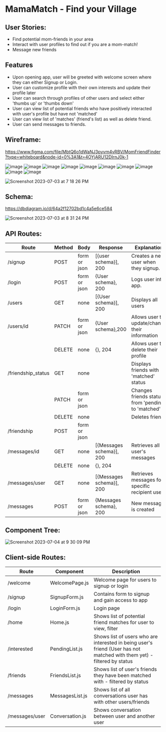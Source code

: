 # MamaMatch - Find your Village

## User Stories:
- Find potential mom-friends in your area
- Interact with user profiles to find out if you are a mom-match!
- Message new friends

## Features
- Upon opening app, user will be greeted with welcome screen where they can either Signup or Login.
- User can customize profile with their own interests and update their profile later
- User can search through profiles of other users and select either 'thumbs up' or 'thumbs down'
- User can view list of potential friends who have positively interacted with user's profile but have not 'matched'
- User can view list of 'matches' (friend's list) as well as delete friend. 
- User can send messages to friends. 


## Wireframe:
https://www.figma.com/file/MbtQ6o1dWaNJ3pyvm4vRBV/MomFriendFinder?type=whiteboard&node-id=0%3A1&t=4OYjARU12DIrnJ0k-1

![image](https://github.com/sarahadean/capstone/assets/128323898/860909a4-9b53-4e62-8b57-69208bb0649e)
![image](https://github.com/sarahadean/capstone/assets/128323898/cbe668a0-eef4-4e32-8193-897146abdf97)
![image](https://github.com/sarahadean/capstone/assets/128323898/0c377b6c-a502-4f3a-9cd2-11fd53fa580e)
![image](https://github.com/sarahadean/capstone/assets/128323898/c2426630-181f-432a-85ca-cbc02ecd0194)
![image](https://github.com/sarahadean/capstone/assets/128323898/19d23af3-9946-4156-8deb-661c6b5fc335)
![image](https://github.com/sarahadean/capstone/assets/128323898/a4e7a231-d989-43b2-85f4-cac2aa11e35c)
![image](https://github.com/sarahadean/capstone/assets/128323898/2c48b78e-8bb9-4d2b-87fc-6287ffa18b93)
![image](https://github.com/sarahadean/capstone/assets/128323898/ee60d0d0-ba89-4904-8819-46e524f36940)
![image](https://github.com/sarahadean/capstone/assets/128323898/4b1e8501-d969-4751-b75e-2a2c11c4f89b)
![image](https://github.com/sarahadean/capstone/assets/128323898/2dcb790a-255d-4792-8441-2aa4e541fe97)






![Screenshot 2023-07-03 at 7 18 26 PM](https://github.com/sarahadean/capstone/assets/128323898/d95fa2f5-71c9-4b17-a8a1-c00796647de9)

## Schema:
https://dbdiagram.io/d/64a2f12702bd1c4a5e6ce584

![Screenshot 2023-07-03 at 8 31 24 PM](https://github.com/sarahadean/capstone/assets/128323898/a913cbcc-7922-4d49-8995-290d60d6f529)


## API Routes:

| Route              | Method | Body         | Response                 | Explanation                                        |
|--------------------|--------|--------------|--------------------------|----------------------------------------------------|
| /signup            | POST   | form or json |  [{user schema}], 200    | Creates a new user when  they signup.              |
| /login             | POST   | form or json | {User schema}, 200       | Logs user into app.                                |
| /users             | GET    | none         | [{User schema}], 200     | Displays all users                                 |
| /users/id          | PATCH  | form or json | {User schema},200        | Allows user to update/change their  information    |
|                    | DELETE | none         | {}, 204                  | Allows user to delete their profile                |
| /friendship_status | GET    | none         |                          | Displays friends with 'matched' status             |
|                    | PATCH  | form or json |                          | Changes friends status from 'pending' to 'matched' |
|                    | DELETE | none         |                          | Deletes friend                                     |
| /friendship        | POST   | form or json |                          |                                                    |
| /messages/id       | GET    | none         | [{Messages schema}], 200 | Retrieves all of user's messages                   |
|                    | DELETE | none         | {}, 204                  |                                                    |
| /messages/user     | GET    | none         | [{Messages schema}], 200 | Retrieves messages for specific recipient user     |
| /messages          | POST   | form or json | {Messages schema}, 200   | New message is created                             |

## Component Tree:

![Screenshot 2023-07-04 at 9 30 09 PM](https://github.com/sarahadean/capstone/assets/128323898/b1ca9aef-b354-403a-bdee-a18c1034d419)

## Client-side Routes:

| Route          | Component       | Description                                                                                                             |
|----------------|-----------------|-------------------------------------------------------------------------------------------------------------------------|
| /welcome       | WelcomePage.js  | Welcome page for users to signup or login                                                                               |
| /signup        | SignupForm.js   | Contains form to signup and gain access to app                                                                          |
| /login         | LoginForm.js    | Login page                                                                                                              |
| /home          | Home.js         | Shows list of potential friend matches for user to view, filter                                                         |
| /interested    | PendingList.js  | Shows list of users who are interested in being user's friend (User has not matched with them yet) - filtered by status |
| /friends       | FriendsList.js  | Shows list of user's friends they have been matched with - filtered by status                                           |
| /messages      | MessagesList.js | Shows list of all conversations user has with other users/friends                                                       |
| /messages/user | Conversation.js | Shows conversation between user and another user                                                                        |

